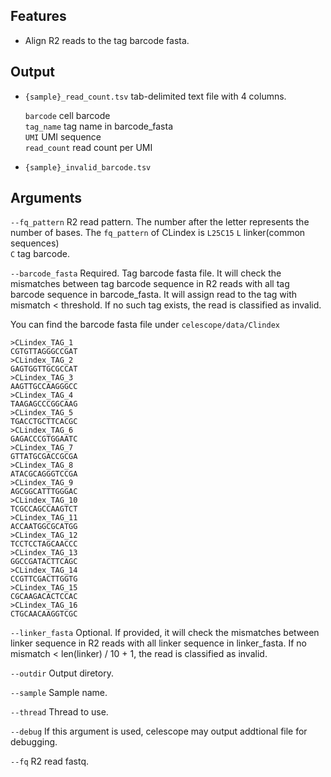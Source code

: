## Features
- Align R2 reads to the tag barcode fasta.

## Output

- `{sample}_read_count.tsv` tab-delimited text file with 4 columns.

    `barcode` cell barcode  
    `tag_name`  tag name in barcode_fasta  
    `UMI`   UMI sequence  
    `read_count` read count per UMI
- `{sample}_invalid_barcode.tsv` 
## Arguments
`--fq_pattern` R2 read pattern. The number after the letter represents the number of bases. The `fq_pattern` of CLindex is `L25C15`
`L` linker(common sequences)  
`C` tag barcode.

`--barcode_fasta` Required. Tag barcode fasta file. It will check the mismatches between tag barcode 
sequence in R2 reads with all tag barcode sequence in barcode_fasta. 
It will assign read to the tag with mismatch < threshold. 
If no such tag exists, the read is classified as invalid.

You can find the barcode fasta file under `celescope/data/Clindex`
```
>CLindex_TAG_1
CGTGTTAGGGCCGAT
>CLindex_TAG_2
GAGTGGTTGCGCCAT
>CLindex_TAG_3
AAGTTGCCAAGGGCC
>CLindex_TAG_4
TAAGAGCCCGGCAAG
>CLindex_TAG_5
TGACCTGCTTCACGC
>CLindex_TAG_6
GAGACCCGTGGAATC
>CLindex_TAG_7
GTTATGCGACCGCGA
>CLindex_TAG_8
ATACGCAGGGTCCGA
>CLindex_TAG_9
AGCGGCATTTGGGAC
>CLindex_TAG_10
TCGCCAGCCAAGTCT
>CLindex_TAG_11
ACCAATGGCGCATGG
>CLindex_TAG_12
TCCTCCTAGCAACCC
>CLindex_TAG_13
GGCCGATACTTCAGC
>CLindex_TAG_14
CCGTTCGACTTGGTG
>CLindex_TAG_15
CGCAAGACACTCCAC
>CLindex_TAG_16
CTGCAACAAGGTCGC
```

`--linker_fasta` Optional. If provided, it will check the mismatches between linker sequence in R2 reads 
with all linker sequence in linker_fasta. If no mismatch < len(linker) / 10 + 1, the read is classified as invalid.

`--outdir` Output diretory.

`--sample` Sample name.

`--thread` Thread to use.

`--debug` If this argument is used, celescope may output addtional file for debugging.

`--fq` R2 read fastq.

